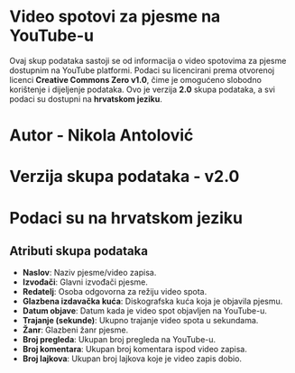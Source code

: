 # Video spotovi za pjesme na YouTube-u

Ovaj skup podataka sastoji se od informacija o video spotovima za pjesme dostupnim na YouTube platformi. Podaci su licencirani prema otvorenoj licenci **Creative Commons Zero v1.0**, čime je omogućeno slobodno korištenje i dijeljenje podataka. Ovo je verzija **2.0** skupa podataka, a svi podaci su dostupni na **hrvatskom jeziku**.

# Autor - Nikola Antolović
# Verzija skupa podataka - v2.0
# Podaci su na hrvatskom jeziku

## Atributi skupa podataka

- **Naslov**: Naziv pjesme/video zapisa.
- **Izvođači**: Glavni izvođači pjesme.
- **Redatelj**: Osoba odgovorna za režiju video spota.
- **Glazbena izdavačka kuća**: Diskografska kuća koja je objavila pjesmu.
- **Datum objave**: Datum kada je video spot objavljen na YouTube-u.
- **Trajanje (sekunde)**: Ukupno trajanje video spota u sekundama.
- **Žanr**: Glazbeni žanr pjesme.
- **Broj pregleda**: Ukupan broj pregleda na YouTube-u.
- **Broj komentara**: Ukupan broj komentara ispod video zapisa.
- **Broj lajkova**: Ukupan broj lajkova koje je video zapis dobio.

